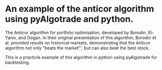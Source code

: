 # An example of the anticor algorithm using pyAlgotrade and python.

The Anticor algorithm for portfolio optimisation, developed by Borodin, El-Yaniv, and Gogan. 
In their original presentation of this algorithm, Borodin et al. provided results on historical markets, demonstrating that the Anticor algorithm not only "beats the market"', but can also beat the best stock.

This is a practicle example of this algorithm in python using pyAlgotrade for backtesting.
